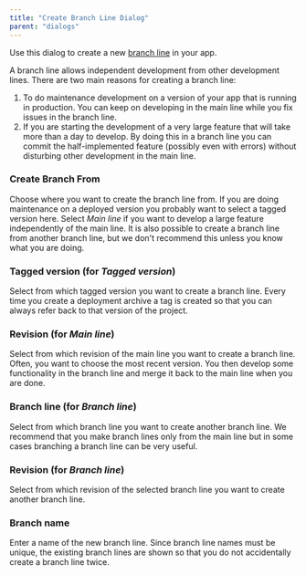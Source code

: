```yaml
---
title: "Create Branch Line Dialog"
parent: "dialogs"
---
```


Use this dialog to create a new [branch line](version-control-concepts) in your app.

A branch line allows independent development from other development lines. There are two main reasons for creating a branch line:
1. To do maintenance development on a version of your app that is running in production. You can keep on developing in the main line while you fix issues in the branch line.
2. If you are starting the development of a very large feature that will take more than a day to develop. By doing this in a branch line you can commit the half-implemented feature (possibly even with errors) without disturbing other development in the main line.

### Create Branch From

Choose where you want to create the branch line from. If you are doing maintenance on a deployed version you probably want to select a tagged version here. Select *Main line* if you want to develop a large feature independently of the main line. It is also possible to create a branch line from another branch line, but we don't recommend this unless you know what you are doing.

### Tagged version (for *Tagged version*)

Select from which tagged version you want to create a branch line. Every time you create a deployment archive a tag is created so that you can always refer back to that version of the project.

### Revision (for *Main line*)

Select from which revision of the main line you want to create a branch line. Often, you want to choose the most recent version. You then develop some functionality in the branch line and merge it back to the main line when you are done.

### Branch line (for *Branch line*)

Select from which branch line you want to create another branch line. We recommend that you make branch lines only from the main line but in some cases branching a branch line can be very useful.

### Revision (for *Branch line*)

Select from which revision of the selected branch line you want to create another branch line.

### Branch name

Enter a name of the new branch line. Since branch line names must be unique, the existing branch lines are shown so that you do not accidentally create a branch line twice.
